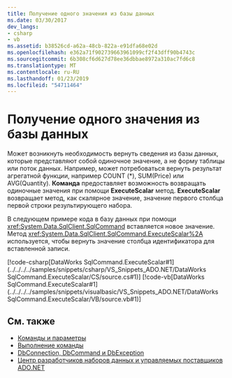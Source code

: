 ```yaml
---
title: Получение одного значения из базы данных
ms.date: 03/30/2017
dev_langs:
- csharp
- vb
ms.assetid: b38526cd-a62a-48cb-822a-e91dfa68e02d
ms.openlocfilehash: e362a71f902739663961099cf2f43dff90b4743c
ms.sourcegitcommit: 6b308cf6d627d78ee36dbbae8972a310ac7fd6c8
ms.translationtype: MT
ms.contentlocale: ru-RU
ms.lasthandoff: 01/23/2019
ms.locfileid: "54711464"
---
```

# <a name="obtaining-a-single-value-from-a-database"></a>Получение одного значения из базы данных
Может возникнуть необходимость вернуть сведения из базы данных, которые представляют собой одиночное значение, а не форму таблицы или поток данных. Например, может потребоваться вернуть результат агрегатной функции, например COUNT (\*), SUM(Price) или AVG(Quantity). **Команда** предоставляет возможность возвращать одиночные значения при помощи **ExecuteScalar** метод. **ExecuteScalar** возвращает метод, как скалярное значение, значение первого столбца первой строки результирующего набора.  
  
 В следующем примере кода в базу данных при помощи <xref:System.Data.SqlClient.SqlCommand> вставляется новое значение. Метод <xref:System.Data.SqlClient.SqlCommand.ExecuteScalar%2A> используется, чтобы вернуть значение столбца идентификатора для вставленной записи.  
  
 [!code-csharp[DataWorks SqlCommand.ExecuteScalar#1](../../../../samples/snippets/csharp/VS_Snippets_ADO.NET/DataWorks SqlCommand.ExecuteScalar/CS/source.cs#1)]
 [!code-vb[DataWorks SqlCommand.ExecuteScalar#1](../../../../samples/snippets/visualbasic/VS_Snippets_ADO.NET/DataWorks SqlCommand.ExecuteScalar/VB/source.vb#1)]  
  
## <a name="see-also"></a>См. также
- [Команды и параметры](../../../../docs/framework/data/adonet/commands-and-parameters.md)
- [Выполнение команды](../../../../docs/framework/data/adonet/executing-a-command.md)
- [DbConnection, DbCommand и DbException](../../../../docs/framework/data/adonet/dbconnection-dbcommand-and-dbexception.md)
- [Центр разработчиков наборов данных и управляемых поставщиков ADO.NET](https://go.microsoft.com/fwlink/?LinkId=217917)
